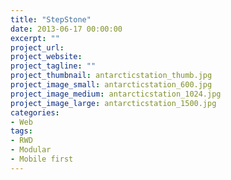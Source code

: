 ```yaml
---
title: "StepStone"
date: 2013-06-17 00:00:00
excerpt: ""
project_url:
project_website:
project_tagline: ""
project_thumbnail: antarcticstation_thumb.jpg
project_image_small: antarcticstation_600.jpg
project_image_medium: antarcticstation_1024.jpg
project_image_large: antarcticstation_1500.jpg
categories:
- Web
tags:
- RWD
- Modular
- Mobile first
---
```

